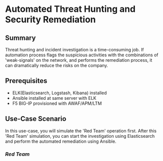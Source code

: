 # Automated Threat Hunting and Security Remediation

## Summary
Threat hunting and incident investigation is a time-consuming job. If automation process flags the suspicious activities with the combinations of 'weak-signals' on the network, and performs the remediation process, it can dramatically reduce the risks on the company.

## Prerequisites
- ELK(Elasticsearch, Logstash, Kibana) installed
- Ansible installed at same server with ELK
- F5 BIG-IP provisioned with AWAF/APM/LTM

## Use-Case Scenario
In this use-case, you will simulate the 'Red Team' operation first. After this 'Red Team' simulation, you can start the investigation using Elasticsearch and perform the automated remediation using Ansible. 

### *Red Team*

